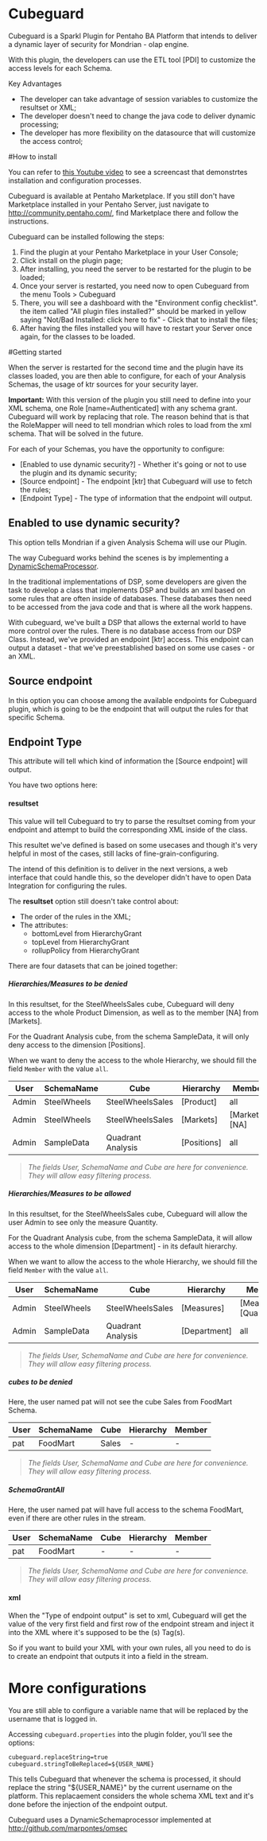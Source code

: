 Cubeguard
===

Cubeguard is a Sparkl Plugin for Pentaho BA Platform that intends to deliver a dynamic layer of security for Mondrian - olap engine.

With this plugin, the developers can use the ETL tool [PDI] to customize the access levels for each Schema.

Key Advantages

* The developer can take advantage of session variables to customize the resultset or XML;
* The developer doesn't need to change the java code to deliver dynamic processing;
* The developer has more flexibility on the datasource that will customize the access control;

#How to install

You can refer to [this Youtube video](http://youtu.be/pfYemaR_5hU) to see a screencast that demonstrtes installation and configuration processes.

Cubeguard is available at Pentaho Marketplace. If you still don't have Marketplace installed in your Pentaho Server, just navigate to http://community.pentaho.com/, find Marketplace there and follow the instructions.

Cubeguard can be installed following the steps:

1. Find the plugin at your Pentaho Marketplace in your User Console;
2. Click install on the plugin page;
3. After installing, you need the server to be restarted for the plugin to be loaded;
4. Once your server is restarted, you need now to open Cubeguard from the menu Tools > Cubeguard
5. There, you will see a dashboard with the "Environment config checklist". the item called "All plugin files installed?" should be marked in yellow saying "Not/Bad Installed: click here to fix" - Click that to install the files;
6. After having the files installed you will have to restart your Server once again, for the classes to be loaded.

#Getting started

When the server is restarted for the second time and the plugin have its classes loaded, you are then able to configure, for each of your Analysis Schemas, the usage of ktr sources for your security layer.

**Important:** With this version of the plugin you still need to define into your XML schema, one Role [name=Authenticated] with any schema grant. Cubeguard will work by replacing that role. The reason behind that is that the RoleMapper will need to tell mondrian which roles to load from the xml schema. That will be solved in the future.

For each of your Schemas, you have the opportunity to configure:

* [Enabled to use dynamic security?] - Whether it's going or not to use the plugin and its dynamic security;
* [Source endpoint] - The endpoint [ktr] that Cubeguard will use to fetch the rules;
* [Endpoint Type] - The type of information that the endpoint will output.

## Enabled to use dynamic security?

This option tells Mondrian if a given Analysis Schema will use our Plugin.

The way Cubeguard works behind the scenes is by implementing a [DynamicSchemaProcessor](http://mondrian.pentaho.com/documentation/schema.php#Schema_processor).

In the traditional implementations of DSP, some developers are given the task to develop a class that implements DSP and builds an xml based on some rules that are often inside of databases. These databases then need to be accessed from the java code and that is where all the work happens.

With cubeguard, we've built a DSP that allows the external world to have more control over the rules. There is no database access from our DSP Class. Instead, we've provided an endpoint [ktr] access. This endpoint can output a dataset - that we've preestablished based on some use cases - or an XML.

## Source endpoint

In this option you can choose among the available endpoints for Cubeguard plugin, which is going to be the endpoint that will output the rules for that specific Schema.

## Endpoint Type

This attribute will tell which kind of information the [Source endpoint] will output.

You have two options here:

#### resultset

This value will tell Cubeguard to try to parse the resultset coming from your endpoint and attempt to build the corresponding XML inside of the class.

This resultet we've defined is based on some usecases and though it's very helpful in most of the cases, still lacks of fine-grain-configuring.

The intend of this definition is to deliver in the next versions, a web interface that could handle this, so the developer didn't have to open Data Integration for configuring the rules.

The **resultset** option still doesn't take control about:
* The order of the rules in the XML;
* The attributes:
   * bottomLevel from HierarchyGrant
   * topLevel from HierarchyGrant
   * rollupPolicy from HierarchyGrant

There are four datasets that can be joined together:

##### Hierarchies/Measures to be denied

In this resultset, for the SteelWheelsSales cube, Cubeguard will deny access to the whole Product Dimension, as well as to the member [NA] from [Markets].

For the Quadrant Analysis cube, from the schema SampleData, it will only deny access to the dimension [Positions].

When we want to deny the access to the whole Hierarchy, we should fill the field `Member` with the value `all`.


| User          | SchemaName    | Cube              | Hierarchy     | Member         |
| ------------- | ------------- | ----------------- | ------------- | -------------- |
| Admin         | SteelWheels   | SteelWheelsSales  | [Product]     | all            |
| Admin         | SteelWheels   | SteelWheelsSales  | [Markets]     | [Markets].[NA] |
| Admin         | SampleData    | Quadrant Analysis | [Positions]   | all            |

> _The fields User, SchemaName and Cube are here for convenience. They will allow easy filtering process._

##### Hierarchies/Measures to be allowed

In this resultset, for the SteelWheelsSales cube, Cubeguard will allow the user Admin to see only the measure Quantity.

For the Quadrant Analysis cube, from the schema SampleData, it will allow access to the whole dimension [Department] - in its default hierarchy.

When we want to allow the access to the whole Hierarchy, we should fill the field `Member` with the value `all`.


| User          | SchemaName    | Cube              | Hierarchy     | Member                  |
| ------------- | ------------- | ----------------- | ------------- | ----------------------- |
| Admin         | SteelWheels   | SteelWheelsSales  | [Measures]    | [Measures].[Quantity]   |
| Admin         | SampleData    | Quadrant Analysis | [Department]  | all                     |

> _The fields User, SchemaName and Cube are here for convenience. They will allow easy filtering process._

##### cubes to be denied

Here, the user named pat will not see the cube Sales from FoodMart Schema.


| User          | SchemaName    | Cube              | Hierarchy     | Member                  |
| ------------- | ------------- | ----------------- | ------------- | ----------------------- |
| pat         | FoodMart   | Sales  | -    | -   |

> _The fields User, SchemaName and Cube are here for convenience. They will allow easy filtering process._


##### SchemaGrantAll

Here, the user named pat will have full access to the schema FoodMart, even if there are other rules in the stream.


| User          | SchemaName    | Cube              | Hierarchy     | Member                  |
| ------------- | ------------- | ----------------- | ------------- | ----------------------- |
| pat         | FoodMart   | -  | -    | -   |

> _The fields User, SchemaName and Cube are here for convenience. They will allow easy filtering process._


#### xml

When the "Type of endpoint output" is set to xml, Cubeguard will get the value of the very first field and first row of the endpoint stream and inject it into the XML where it's supposed to be the <Role>(s) Tag(s).

So if you want to build your XML with your own rules, all you need to do is to create an endpoint that outputs it into a field in the stream.

# More configurations

You are still able to configure a variable name that will be replaced by the username that is logged in.

Accessing `cubeguard.properties` into the plugin folder, you'll see the options:
```
cubeguard.replaceString=true
cubeguard.stringToBeReplaced=${USER_NAME}
```

This tells Cubeguard that whenever the schema is processed, it should replace the string "${USER_NAME}" by the current username on the platform. This replacaement considers the whole schema XML text and it's done before the injection of the endpoint output.

Cubeguard uses a DynamicSchemaprocessor implemented at http://github.com/marpontes/omsec
